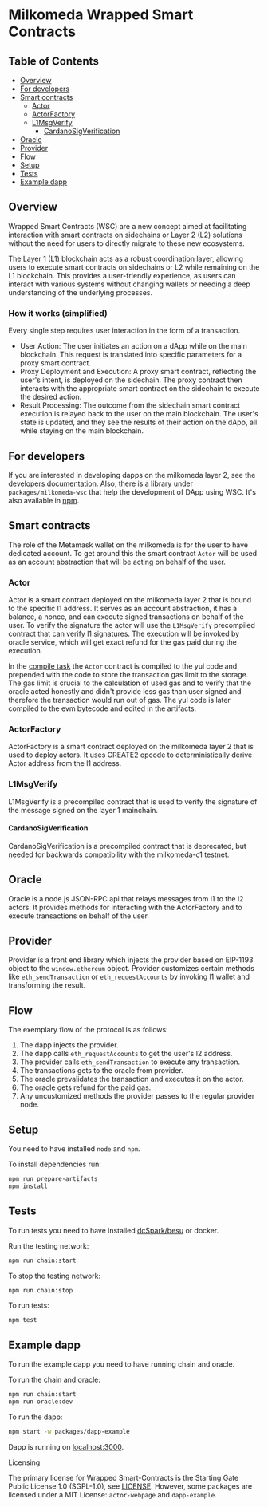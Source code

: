 # Milkomeda Wrapped Smart Contracts

## Table of Contents

- [Overview](#overview)
- [For developers](#for-developers)
- [Smart contracts](#smart-contracts)
  - [Actor](#actor)
  - [ActorFactory](#actorfactory)
  - [L1MsgVerify](#l1msgverify)
    - [CardanoSigVerification](#cardanosigverification)
- [Oracle](#oracle)
- [Provider](#provider)
- [Flow](#flow)
- [Setup](#setup)
- [Tests](#tests)
- [Example dapp](#example-dapp)

## Overview

Wrapped Smart Contracts (WSC) are a new concept aimed at facilitating interaction with smart contracts on sidechains or Layer 2 (L2) solutions without the need for users to directly migrate to these new ecosystems.

The Layer 1 (L1) blockchain acts as a robust coordination layer, allowing users to execute smart contracts on sidechains or L2 while remaining on the L1 blockchain. This provides a user-friendly experience, as users can interact with various systems without changing wallets or needing a deep understanding of the underlying processes.

### How it works (simplified)

Every single step requires user interaction in the form of a transaction.

- User Action: The user initiates an action on a dApp while on the main blockchain. This request is translated into specific parameters for a proxy smart contract.
- Proxy Deployment and Execution: A proxy smart contract, reflecting the user's intent, is deployed on the sidechain. The proxy contract then interacts with the appropriate smart contract on the sidechain to execute the desired action.
- Result Processing: The outcome from the sidechain smart contract execution is relayed back to the user on the main blockchain. The user's state is updated, and they see the results of their action on the dApp, all while staying on the main blockchain.

## For developers

If you are interested in developing dapps on the milkomeda layer 2, see the [developers documentation](./docs/developers.md). Also, there is a library under `packages/milkomeda-wsc` that help the development of DApp using WSC. It's also available in [npm](https://www.npmjs.com/package/milkomeda-wsc).

## Smart contracts

The role of the Metamask wallet on the milkomeda is for the user to have dedicated account. To get around this the smart contract `Actor` will be used as an account abstraction that will be acting on behalf of the user.

### Actor

Actor is a smart contract deployed on the milkomeda layer 2 that is bound to the specific l1 address. It serves as an account abstraction, it has a balance, a nonce, and can execute signed transactions on behalf of the user. To verify the signature the actor will use the `L1MsgVerify` precompiled contract that can verify l1 signatures. The execution will be invoked by oracle service, which will get exact refund for the gas paid during the execution.

In the [compile task](./packages/contracts/tasks/compile.ts) the `Actor` contract is compiled to the yul code and prepended with the code to store the transaction gas limit to the storage. The gas limit is crucial to the calculation of used gas and to verify that the oracle acted honestly and didn't provide less gas than user signed and therefore the transaction would run out of gas. The yul code is later compiled to the evm bytecode and edited in the artifacts.

### ActorFactory

ActorFactory is a smart contract deployed on the milkomeda layer 2 that is used to deploy actors. It uses CREATE2 opcode to deterministically derive Actor address from the l1 address.

### L1MsgVerify

L1MsgVerify is a precompiled contract that is used to verify the signature of the message signed on the layer 1 mainchain.

#### CardanoSigVerification

CardanoSigVerification is a precompiled contract that is deprecated, but needed for backwards compatibility with the milkomeda-c1 testnet.

## Oracle

Oracle is a node.js JSON-RPC api that relays messages from l1 to the l2 actors. It provides methods for interacting with the ActorFactory and to execute transactions on behalf of the user.

## Provider

Provider is a front end library which injects the provider based on EIP-1193 object to the `window.ethereum` object. Provider customizes certain methods like `eth_sendTransaction` or `eth_requestAccounts` by invoking l1 wallet and transforming the result.

## Flow

The exemplary flow of the protocol is as follows:

1. The dapp injects the provider.
2. The dapp calls `eth_requestAccounts` to get the user's l2 address.
3. The provider calls `eth_sendTransaction` to execute any transaction.
4. The transactions gets to the oracle from provider.
5. The oracle prevalidates the transaction and executes it on the actor.
6. The oracle gets refund for the paid gas.
7. Any uncustomized methods the provider passes to the regular provider node.

## Setup

You need to have installed `node` and `npm`.

To install dependencies run:

```bash
npm run prepare-artifacts
npm install
```

## Tests

To run tests you need to have installed [dcSpark/besu](https://github.com/dcSpark/besu) or docker.

Run the testing network:

```bash
npm run chain:start
```

To stop the testing network:

```bash
npm run chain:stop
```

To run tests:

```bash
npm test
```

## Example dapp

To run the example dapp you need to have running chain and oracle.

To run the chain and oracle:

```bash
npm run chain:start
npm run oracle:dev
```

To run the dapp:

```bash
npm start -w packages/dapp-example
```

Dapp is running on [localhost:3000](http://localhost:3000).

Licensing

The primary license for Wrapped Smart-Contracts is the Starting Gate Public License 1.0 (SGPL-1.0), see [LICENSE](./LICENSE). However, some packages are licensed under a MIT License: `actor-webpage` and `dapp-example`.
